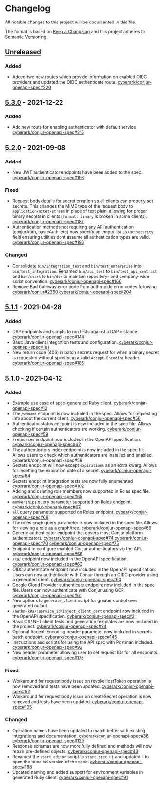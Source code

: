# Changelog
All notable changes to this project will be documented in this file.

The format is based on [Keep a Changelog](http://keepachangelog.com/en/1.0.0/)
and this project adheres to [Semantic Versioning](http://semver.org/spec/v2.0.0.html).

## [Unreleased]

### Added
- Added two new routes which provide information on enabled OIDC providers and updated the OIDC authenticate route.
  [cyberark/conjur-openapi-spec#220](https://github.com/cyberark/conjur-openapi-spec/pull/220)

## [5.3.0] - 2021-12-22

### Added
- Add new route for enabling authenticator with default service
  [cyberark/conjur-openapi-spec#215](https://github.com/cyberark/conjur-openapi-spec/pull/215)

## [5.2.0] - 2021-09-08
### Added
- New JWT authenticator endpoints have been added to the spec.
  [cyberark/conjur-openapi-spec#193](https://github.com/cyberark/conjur-openapi-spec/pull/193)

### Fixed
- Request body details for secret creation so all clients can properly set secrets. This changes
  the MIME type of the request body to `application/octet-stream` in place of text plain,
  allowing for proper binary secrets in clients (`format: binary` is broken in some clients).
  [cyberark/conjur-openapi-spec#187](https://github.com/cyberark/conjur-openapi-spec/pull/187)
- Authentication methods not requiring any API authentication (conjurAuth, basicAuth, etc) now
  specify an empty list as the `security` field ensuring utilities dont assume all authentication
  types are valid.
  [cyberark/conjur-openapi-spec#196](https://github.com/cyberark/conjur-openapi-spec/pull/196)

### Changed
- Consolidate `bin/integration_test` and `bin/test_enterprise` into `bin/test_integration`.
  Renamed `bin/api_test` to `bin/test_api_contract` and `bin/start` to `bin/dev` to maintain
  repository- and company-wide script convention.
  [cyberark/conjur-openapi-spec#166](https://github.com/cyberark/conjur-openapi-spec/issues/166)
- Remove Bad Gateway error code from authn-oidc error codes following [cyberark/conjur#2360](https://github.com/cyberark/conjur/pull/2360)
  [cyberark/conjur-openapi-spec#204](https://github.com/cyberark/conjur-openapi-spec/pull/204)

## [5.1.1] - 2021-04-28
### Added
- DAP endpoints and scripts to run tests against a DAP instance.
  [cyberark/conjur-openapi-spec#144](https://github.com/cyberark/conjur-openapi-spec/issues/144)
- Basic Java client integration tests and configuration.
  [cyberark/conjur-openapi-spec#181](https://github.com/cyberark/conjur-openapi-spec/pull/181)
- New return code (406) in batch secrets request for when a binary secret is requested
  without specifying a valid `Accept-Encoding` header.
  [cyberark/conjur-openapi-spec#186](https://github.com/cyberark/conjur-openapi-spec/pull/186)

## 5.1.0 - 2021-04-12
### Added
- Example use case of spec-generated Ruby client.
  [cyberark/conjur-openapi-spec#12](https://github.com/cyberark/conjur-openapi-spec/issues/12)
- The `/whoami` endpoint is now included in the spec. Allows for requesting info about the current client.
  [cyberark/conjur-openapi-spec#56](https://github.com/cyberark/conjur-openapi-spec/issues/56)
- Authenticator status endpoint is now included in the spec file. Allows checking if certain authenticators are working.
  [cyberark/conjur-openapi-spec#59](https://github.com/cyberark/conjur-openapi-spec/issues/59)
- `/resources` endpoint now included in the OpenAPI specification.
  [cybeark/conjur-openapi-spec#62](https://github.com/cyberark/conjur-openapi-spec/issues/62)
- The authenticators index endpoint is now included in the spec file. Allows users to check which authenticators are installed and enabled.
  [cyberark/conjur-openapi-spec#58](https://github.com/cyberark/conjur-openapi-spec/issues/58)
- Secrets endpoint will now except `expirations` as an extra kwarg. Allows for resetting the expiration date of a secret.
  [cybeark/conjur-openapi-spec#64](https://github.com/cyberark/conjur-openapi-spec/issues/64)
- Secrets endpoint integration tests are now fully enumerated
  [cyberark/conjur-openapi-spec#102](https://github.com/cyberark/conjur-openapi-spec/issues/102)
- Adding and deleting role members now supported in Roles spec file.
  [cyberark/conjur-openapi-spec#65](https://github.com/cyberark/conjur-openapi-spec/issues/65)
- `memberships` query parameter supported on Roles endpoint.
  [cybeark/conjur-openapi-spec#67](https://github.com/cyberark/conjur-openapi-spec/issues/67)
- `all` query parameter supported on Roles endpoint.
  [cybeark/conjur-openapi-spec#68](https://github.com/cyberark/conjur-openapi-spec/issues/68)
- The roles `graph` query parameter is now included in the spec file. Allows for viewing a role as a graph/tree.
  [cyberark/conjur-openapi-spec#69](https://github.com/cyberark/conjur-openapi-spec/issues/69)
- Generic authenticator endpoint that covers most Conjur platform authenticators.
  [cyberark/conjur-openapi-spec#74](https://github.com/cyberark/conjur-openapi-spec/issues/74)
  [cyberark/conjur-openapi-spec#70](https://github.com/cyberark/conjur-openapi-spec/issues/70)
  [cyberark/conjur-openapi-spec#75](https://github.com/cyberark/conjur-openapi-spec/issues/75)
- Endpoint to configure enabled Conjur authenticators via the API.
  [cyberark/conjur-openapi-spec#66](https://github.com/cyberark/conjur-openapi-spec/issues/66)
- `/ca/` endpoint now included in the OpenAPI specification.
  [cyberark/conjur-openapi-spec#63](https://github.com/cyberark/conjur-openapi-spec/issues/63)
- OIDC authenticate endpoint now included in the OpenAPI specification. Users can now authenticate with Conjur through an OIDC provider using a generated client.
  [cyberark/conjur-openapi-spec#60](https://github.com/cyberark/conjur-openapi-spec/issues/60)
- Google Cloud Provider authenticate endpoint now included in the spec file. Users can now authenticate with Conjur using GCP.
  [cyberark/conjur-openapi-spec#61](https://github.com/cyberark/conjur-openapi-spec/issues/61)
- New options to `generate_client` script for greater control over generated output.
- `/authn-k8s/:service_id/inject_client_cert` endpoint now included in the OpenAPI specification.
  [cyberark/conjur-openapi-spec#3](https://github.com/cyberark/conjur-openapi-spec/issues/3)
- Basic C#/.NET client tests and generation templates are now included in the project.
  [cyberark/conjur-openapi-spec#94](https://github.com/cyberark/conjur-openapi-spec/issues/94)
- Optional Accept-Encoding header parameter now included in secrets batch endpoint.
  [cyberark/conjur-openapi-spec#145](https://github.com/cyberark/conjur-openapi-spec/issues/145)
- Instructions and scripts for using the API spec with Postman included.
  [cyberark/conjur-openapi-spec#92](https://github.com/cyberark/conjur-openapi-spec/issues/92)
- New header parameter allowing user to set request IDs for all endpoints.
  [cyberark/conjur-openapi-spec#175](https://github.com/cyberark/conjur-openapi-spec/issues/175)

### Fixed
- Workaround for request body issue on revokeHostToken operation is now removed and tests have been updated.
  [cyberark/conjur-openapi-spec#52](https://github.com/cyberark/conjur-openapi-spec/issues/52)
- Workaround for request body issue on createSecret operation is now removed and tests have been updated.
  [cyberark/conjur-openapi-spec#105](https://github.com/cyberark/conjur-openapi-spec/issues/105)

### Changed
- Operation names have been updated to match better with existing integrations and documentation.
  [cyberark/conjur-openapi-spec#36](https://github.com/cyberark/conjur-openapi-spec/issues/36)
  [cyberark/conjur-openapi-spec#129](https://github.com/cyberark/conjur-openapi-spec/issues/129)
- Response schemas are now more fully defined and methods will now return pre-defined objects.
  [cyberark/conjur-openapi-spec#43](https://github.com/cyberark/conjur-openapi-spec/issues/43)
- Renamed the `start_editor` script to `start_spec_ui` and updated it to open the bundled version of the spec.
  [cyberark/conjur-openapi-spec#168](https://github.com/cyberark/conjur-openapi-spec/issues/168)
- Updated naming and added support for environment variables in generated Ruby client.
  [cyberark/conjur-openapi-spec#91](https://github.com/cyberark/conjur-openapi-spec/issues/91)

[Unreleased]: https://github.com/cyberark/conjur-openapi-spec/compare/v5.3.0...HEAD
[5.3.0]: https://github.com/cyberark/conjur-openapi-spec/compare/v5.2.0...v5.3.0
[5.2.0]: https://github.com/cyberark/conjur-openapi-spec/compare/v5.1.1...v5.2.0
[5.1.1]: https://github.com/cyberark/conjur-openapi-spec/compare/v5.1.0...v5.1.1
